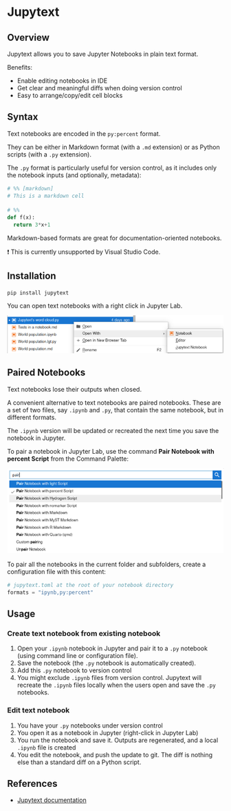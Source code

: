 # Jupytext

## Overview

Jupytext allows you to save Jupyter Notebooks in plain text format.

Benefits:
- Enable editing notebooks in IDE
- Get clear and meaningful diffs when doing version control
- Easy to arrange/copy/edit cell blocks


## Syntax

Text notebooks are encoded in the `py:percent` format.

They can be either in Markdown format (with a `.md` extension) or as Python scripts (with a `.py` extension).

The `.py` format is particularly useful for version control, as it includes only the notebook inputs (and optionally, metadata):

```py
# %% [markdown]
# This is a markdown cell

# %%
def f(x):
  return 3*x+1
```

Markdown-based formats are great for documentation-oriented notebooks.

❗️ This is currently unsupported by Visual Studio Code.

## Installation

```shell
pip install jupytext
```

You can open text notebooks with a right click in Jupyter Lab.

![](https://github.com/mwouts/jupytext/blob/64b4be818508760116f91bf156342cb4cf724d93/docs/images/jupyterlab_right_click.png?raw=true)


## Paired Notebooks

Text notebooks lose their outputs when closed.

A convenient alternative to text notebooks are paired notebooks. These are a set of two files, say `.ipynb` and `.py`, that contain the same notebook, but in different formats.

The `.ipynb` version will be updated or recreated the next time you save the notebook in Jupyter.

To pair a notebook in Jupyter Lab, use the command **Pair Notebook with percent Script** from the Command Palette:

![](https://github.com/mwouts/jupytext/blob/64b4be818508760116f91bf156342cb4cf724d93/docs/images/pair_commands.png?raw=true)


To pair all the notebooks in the current folder and subfolders, create a configuration file with this content:

```py filename="jupytext.toml"
# jupytext.toml at the root of your notebook directory
formats = "ipynb,py:percent"
```


## Usage

### Create text notebook from existing notebook

1. Open your `.ipynb` notebook in Jupyter and pair it to a `.py` notebook (using command line or configuration file).
2. Save the notebook (the `.py` notebook is automatically created).
3. Add this `.py` notebook to version control
4. You might exclude `.ipynb` files from version control. Jupytext will recreate the `.ipynb` files locally when the users open and save the `.py` notebooks.

### Edit text notebook

1. You have your `.py` notebooks under version control
2. You open it as a notebook in Jupyter (right-click in Jupyter Lab)
3. You run the notebook and save it. Outputs are regenerated, and a local `.ipynb` file is created
4. You edit the notebook, and push the update to git. The diff is nothing else than a standard diff on a Python script.


## References

- [Jupytext documentation](https://jupytext.readthedocs.io/en/latest/index.html)
